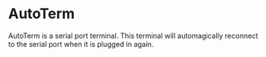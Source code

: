 # AutoTerm
AutoTerm is a serial port terminal.  This terminal will automagically reconnect to the serial port when it is plugged in again.
